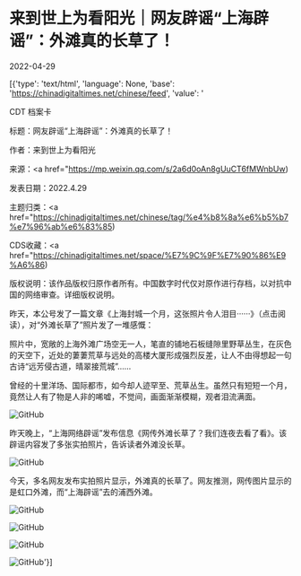 # 来到世上为看阳光｜网友辟谣“上海辟谣”：外滩真的长草了！

2022-04-29

[{'type': 'text/html', 'language': None, 'base': 'https://chinadigitaltimes.net/chinese/feed', 'value': '

CDT 档案卡

标题：网友辟谣“上海辟谣”：外滩真的长草了！

作者：来到世上为看阳光

来源：<a href="https://mp.weixin.qq.com/s/2a6d0oAn8gUuCT6fMWnbUw)

发表日期：2022.4.29

主题归类：<a href="https://chinadigitaltimes.net/chinese/tag/%e4%b8%8a%e6%b5%b7%e7%96%ab%e6%83%85)

CDS收藏：<a href="https://chinadigitaltimes.net/space/%E7%9C%9F%E7%90%86%E9%A6%86)

版权说明：该作品版权归原作者所有。中国数字时代仅对原作进行存档，以对抗中国的网络审查。详细版权说明。





昨天，本公号发了一篇文章《上海封城一个月，这张照片令人泪目······》（点击阅读），对“外滩长草了”照片发了一堆感慨：

照片中，宽敞的上海外滩广场空无一人，笔直的铺地石板缝隙里野草丛生，在灰色的天空下，近处的萋萋荒草与远处的高楼大厦形成强烈反差，让人不由得想起一句古诗“远芳侵古道，晴翠接荒城”……

曾经的十里洋场、国际都市，如今却人迹罕至、荒草丛生。虽然只有短短一个月，竟然让人有了物是人非的唏嘘，不觉间，画面渐渐模糊，观者泪流满面。

![GitHub](https://chinadigitaltimes.net/chinese/files/2022/04/post-680562-626c6a7c9fad1.)

昨天晚上，“上海网络辟谣”发布信息《网传外滩长草了？我们连夜去看了看》。该辟谣内容发了多张实拍照片，告诉读者外滩没长草。

![GitHub](https://chinadigitaltimes.net/chinese/files/2022/04/post-680562-626c6a7cabaa1.)

今天，多名网友发布实拍照片显示，外滩真的长草了。网友推测，网传图片显示的是虹口外滩，而“上海辟谣”去的浦西外滩。

![GitHub](https://chinadigitaltimes.net/chinese/files/2022/04/post-680562-626c6a7cb8535.)

![GitHub](https://chinadigitaltimes.net/chinese/files/2022/04/post-680562-626c6a7cc5dc4.)

![GitHub](https://chinadigitaltimes.net/chinese/files/2022/04/post-680562-626c6a7cd4ffb.)

![GitHub](https://chinadigitaltimes.net/chinese/files/2022/04/post-680562-626c6a7ce39c3.)'}]